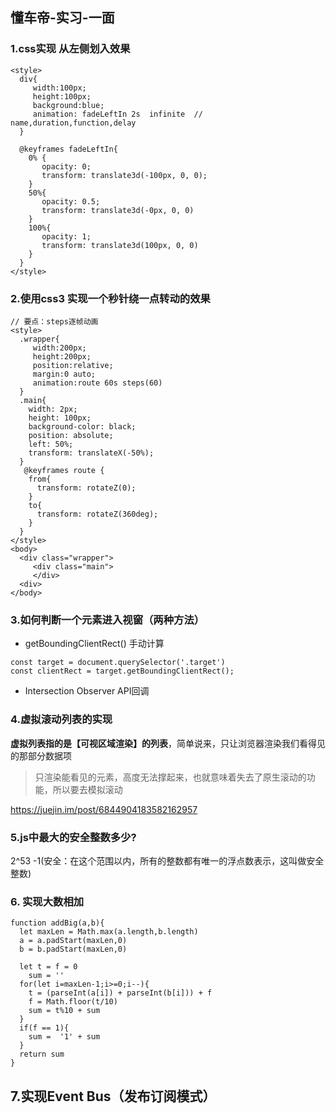 ## 懂车帝-实习-一面
###  1.css实现 从左侧划入效果
````
<style>
  div{
     width:100px;
     height:100px;
     background:blue;
     animation: fadeLeftIn 2s  infinite  // name,duration,function,delay
  }

  @keyframes fadeLeftIn{
    0% {
       opacity: 0;
       transform: translate3d(-100px, 0, 0);
    }
    50%{
       opacity: 0.5;
       transform: translate3d(-0px, 0, 0)
    }
    100%{
       opacity: 1;
       transform: translate3d(100px, 0, 0)
    }
  }
</style>
````
### 2.使用css3 实现一个秒针绕一点转动的效果
````
// 要点：steps逐帧动画
<style>
  .wrapper{
     width:200px;
     height:200px;
     position:relative;
     margin:0 auto;
     animation:route 60s steps(60)
  }
  .main{
    width: 2px;
    height: 100px;
    background-color: black;
    position: absolute;
    left: 50%;
    transform: translateX(-50%);
  }
   @keyframes route {
    from{
      transform: rotateZ(0);
    }
    to{
      transform: rotateZ(360deg);
    }
  }
</style>
<body>
  <div class="wrapper">
     <div class="main">
     </div>
  <div>
</body>
````
### 3.如何判断一个元素进入视窗（两种方法）
* getBoundingClientRect() 手动计算
````
const target = document.querySelector('.target')
const clientRect = target.getBoundingClientRect();
````
* Intersection Observer API回调
### 4.虚拟滚动列表的实现
**虚拟列表指的是【可视区域渲染】的列表**，简单说来，只让浏览器渲染我们看得见的那部分数据项
 >只渲染能看见的元素，高度无法撑起来，也就意味着失去了原生滚动的功能，所以要去模拟滚动

https://juejin.im/post/6844904183582162957  
### 5.js中最大的安全整数多少?  
2^53 -1(安全：在这个范围以内，所有的整数都有唯一的浮点数表示，这叫做安全整数)
### 6. 实现大数相加
````
function addBig(a,b){
  let maxLen = Math.max(a.length,b.length)
  a = a.padStart(maxLen,0)
  b = b.padStart(maxLen,0)

  let t = f = 0
    sum = ''
  for(let i=maxLen-1;i>=0;i--){
    t = (parseInt(a[i]) + parseInt(b[i])) + f
    f = Math.floor(t/10)
    sum = t%10 + sum
  }
  if(f == 1){
    sum =  '1' + sum
  }
  return sum
}
````
## 7.实现Event Bus（发布订阅模式）
````

````